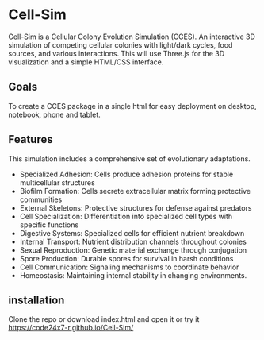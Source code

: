 # Cell-Sim

Cell-Sim is a Cellular Colony Evolution Simulation (CCES).
An interactive 3D simulation of competing cellular colonies with light/dark cycles, food sources, and various interactions. This will use Three.js for the 3D visualization and a simple HTML/CSS interface.

## Goals

To create a CCES package in a single html for easy deployment on desktop, notebook, phone and tablet.

## Features

This simulation includes a comprehensive set of evolutionary adaptations.

* Specialized Adhesion: Cells produce adhesion proteins for stable multicellular structures
* Biofilm Formation: Cells secrete extracellular matrix forming protective communities
* External Skeletons: Protective structures for defense against predators
* Cell Specialization: Differentiation into specialized cell types with specific functions
* Digestive Systems: Specialized cells for efficient nutrient breakdown
* Internal Transport: Nutrient distribution channels throughout colonies
* Sexual Reproduction: Genetic material exchange through conjugation
* Spore Production: Durable spores for survival in harsh conditions
* Cell Communication: Signaling mechanisms to coordinate behavior
* Homeostasis: Maintaining internal stability in changing environments.

## installation

Clone the repo or download index.html and open it or
try it <https://code24x7-r.github.io/Cell-Sim/>
